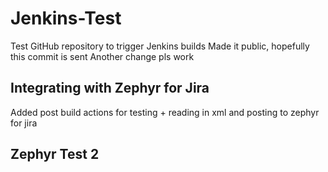 # Jenkins-Test
Test GitHub repository to trigger Jenkins builds
Made it public, hopefully this commit is sent
Another change
pls work

## Integrating with Zephyr for Jira
 Added post build actions for testing + reading in xml and posting to zephyr for jira
## Zephyr Test 2
